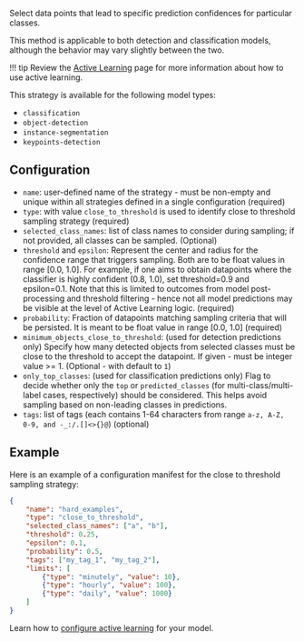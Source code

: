 Select data points that lead to specific prediction confidences for particular classes. 

This method is applicable to both detection and classification models, although the behavior may vary slightly between the two.

!!! tip
    Review the [Active Learning](../active_learning.md) page for more information about how to use active learning.

This strategy is available for the following model types:

* `classification`
* `object-detection`
* `instance-segmentation`
* `keypoints-detection`

## Configuration

* `name`: user-defined name of the strategy - must be non-empty and unique within all strategies defined in a 
single configuration (required)
* `type`: with value `close_to_threshold` is used to identify close to threshold sampling strategy (required)
* `selected_class_names`: list of class names to consider during sampling; if not provided, all classes can be sampled. (Optional)
* `threshold` and `epsilon`: Represent the center and radius for the confidence range that triggers sampling. Both are
to be float values in range [0.0, 1.0]. For example, if one aims to obtain datapoints where the classifier is highly 
confident (0.8, 1.0), set threshold=0.9 and epsilon=0.1. Note that this is limited to outcomes from model 
post-processing and threshold filtering - hence not all model predictions may be visible at the level of Active Learning 
logic. (required)
* `probability`: Fraction of datapoints matching sampling criteria that will be persisted. It is meant to be float 
value in range [0.0, 1.0] (required)
* `minimum_objects_close_to_threshold`: (used for detection predictions only) Specify how many detected objects from 
selected classes must be close to the threshold to accept the datapoint. If given - must be integer value >= 1. 
(Optional - with default to `1`)
* `only_top_classes`: (used for classification predictions only) Flag to decide whether only the `top` or 
`predicted_classes` (for multi-class/multi-label cases, respectively) should be considered. This helps avoid sampling 
based on non-leading classes in predictions.
* `tags`: list of tags (each contains 1-64 characters from range `a-z, A-Z, 0-9, and -_:/.[]<>{}@`) (optional)

## Example

Here is an example of a configuration manifest for the close to threshold sampling strategy:

```json
{
    "name": "hard_examples",
    "type": "close_to_threshold",
    "selected_class_names": ["a", "b"],
    "threshold": 0.25,
    "epsilon": 0.1,
    "probability": 0.5,
    "tags": ["my_tag_1", "my_tag_2"],
    "limits": [
        {"type": "minutely", "value": 10},
        {"type": "hourly", "value": 100},
        {"type": "daily", "value": 1000}
    ]
}
```

Learn how to [configure active learning](../active_learning.md#configuration) for your model.